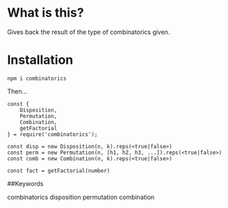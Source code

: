 # What is this?

Gives back the result of the type of combinatorics given.

# Installation

`npm i combinatorics`

Then...

```
const {
    Disposition,
    Permutation,
    Combination,
    getFactorial
} = require('combinatorics');

const disp = new Disposition(n, k).reps(<true|false>)
const perm = new Permutation(n, [h1, h2, h3, ...]).reps(<true|false>)
const comb = new Combination(n, k).reps(<true|false>)

const fact = getFactorial(number)
```

##Keywords

combinatorics disposition permutation combination